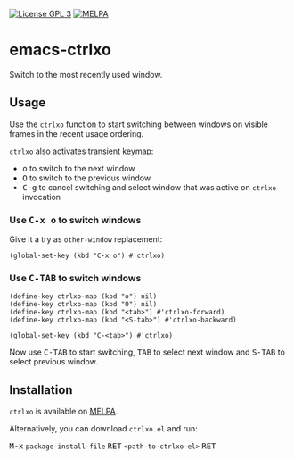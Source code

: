 [![License GPL 3](https://img.shields.io/badge/license-GPL_3-green.svg)](http://www.gnu.org/copyleft/gpl.html)
[![MELPA](http://melpa.org/packages/ctrlxo-badge.svg)](http://melpa.org/#/ctrlxo)

# emacs-ctrlxo

Switch to the most recently used window.

## Usage

Use the `ctrlxo` function to start switching between windows on visible frames in the recent usage ordering.

`ctrlxo` also activates transient keymap:
- <kbd>o</kbd> to switch to the next window
- <kbd>O</kbd> to switch to the previous window
- <kbd>C-g</kbd> to cancel switching and select window that was active on `ctrlxo` invocation

### Use <kbd>C-x o</kbd> to switch windows

Give it a try as `other-window` replacement:

```elisp
(global-set-key (kbd "C-x o") #'ctrlxo)
```

### Use <kbd>C-TAB</kbd> to switch windows

```elisp
(define-key ctrlxo-map (kbd "o") nil)
(define-key ctrlxo-map (kbd "O") nil)
(define-key ctrlxo-map (kbd "<tab>") #'ctrlxo-forward)
(define-key ctrlxo-map (kbd "<S-tab>") #'ctrlxo-backward)

(global-set-key (kbd "C-<tab>") #'ctrlxo)
```

Now use <kbd>C-TAB</kbd> to start switching, <kbd>TAB</kbd> to select next window and <kbd>S-TAB</kbd> to select previous window.

## Installation

`ctrlxo` is available on [MELPA](https://melpa.org/#/ctrlxo).

Alternatively, you can download `ctrlxo.el` and run:

<kbd>M-x</kbd> `package-install-file` <kbd>RET</kbd> `<path-to-ctrlxo-el>` <kbd>RET</kbd>
